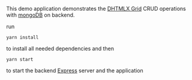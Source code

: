 This demo application demonstrates the [DHTMLX Grid](https://dhtmlx.com/docs/products/dhtmlxGrid/) CRUD operations with [mongoDB](https://www.mongodb.com/) on backend.

run
```
yarn install
```
to install all needed dependencies and then
```
yarn start
```
to start the backend [Express](https://expressjs.com/) server and the application